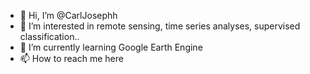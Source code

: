 - 👋 Hi, I’m @CarlJosephh
- 👀 I’m interested in remote sensing, time series analyses, supervised classification..
- 🌱 I’m currently learning Google Earth Engine
- 📫 How to reach me here

<!---
CarlJosephh/CarlJosephh is a ✨ special ✨ repository because its `README.md` (this file) appears on your GitHub profile.
You can click the Preview link to take a look at your changes.
--->
